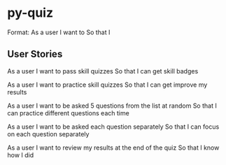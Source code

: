# py-quiz

Format:
As a user 
I want to 
So that I 

## User Stories

As a user 
I want to pass skill quizzes
So that I can get skill badges

As a user 
I want to practice skill quizzes
So that I can get improve my results

As a user 
I want to be asked 5 questions from the list at random
So that I can practice different questions each time

As a user
I want to be asked each question separately
So that I can focus on each question separately

As a user
I want to review my results at the end of the quiz
So that I know how I did